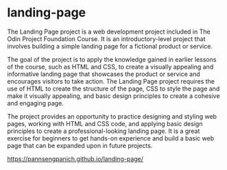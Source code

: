 # landing-page
The Landing Page project is a web development project included in The Odin Project Foundation Course. It is an introductory-level project that involves building a simple landing page for a fictional product or service.

The goal of the project is to apply the knowledge gained in earlier lessons of the course, such as HTML and CSS, to create a visually appealing and informative landing page that showcases the product or service and encourages visitors to take action. The Landing Page project requires the use of HTML to create the structure of the page, CSS to style the page and make it visually appealing, and basic design principles to create a cohesive and engaging page.

The project provides an opportunity to practice designing and styling web pages, working with HTML and CSS code, and applying basic design principles to create a professional-looking landing page. It is a great exercise for beginners to get hands-on experience and build a basic web page that can be expanded upon in future projects.

https://pannsengpanich.github.io/landing-page/
